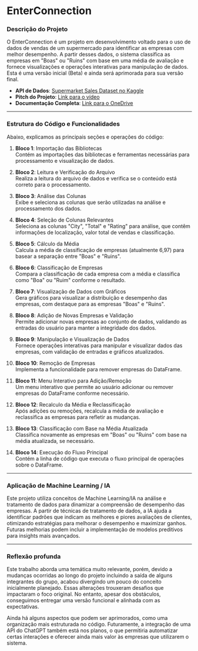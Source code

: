 # EnterConnection

### Descrição do Projeto
O EnterConnection é um projeto em desenvolvimento voltado para o uso de dados de vendas de um supermercado para identificar as empresas com melhor desempenho. A partir desses dados, o sistema classifica as empresas em "Boas" ou "Ruins" com base em uma média de avaliação e fornece visualizações e operações interativas para manipulação de dados. Esta é uma versão inicial (Beta) e ainda será aprimorada para sua versão final.

- **API de Dados**: [Supermarket Sales Dataset no Kaggle](https://www.kaggle.com/datasets/aungpyaeap/supermarket-sales/data)
- **Pitch do Projeto**: [Link para o vídeo](https://youtu.be/e_yeYsXnbNc)
- **Documentação Completa**: [Link para o OneDrive](https://onedrive.live.com/edit.aspx?resid=442b95dc06c47f3e!sc4435c51-b76f-4e00-98c6-38c4443bf086&cid=442b95dc06c47f3e&ct=1716154271228&wdOrigin=OFFICECOM-HWA.MAIN.EDGEWORTH&wdPreviousSessionSrc=HarmonyDesktop&wdPreviousSession=7e1b0caf-d4fa-45c8-8cc7-f5df6f2187d8)

---

### Estrutura do Código e Funcionalidades

Abaixo, explicamos as principais seções e operações do código:

1. **Bloco 1**: Importação das Bibliotecas  
   Contém as importações das bibliotecas e ferramentas necessárias para processamento e visualização de dados.

2. **Bloco 2**: Leitura e Verificação do Arquivo  
   Realiza a leitura do arquivo de dados e verifica se o conteúdo está correto para o processamento.

3. **Bloco 3**: Análise das Colunas  
   Exibe e seleciona as colunas que serão utilizadas na análise e processamento dos dados.

4. **Bloco 4**: Seleção de Colunas Relevantes  
   Seleciona as colunas "City", "Total" e "Rating" para análise, que contêm informações de localização, valor total de vendas e classificação.

5. **Bloco 5**: Cálculo da Média  
   Calcula a média de classificação de empresas (atualmente 6,97) para basear a separação entre "Boas" e "Ruins".

6. **Bloco 6**: Classificação de Empresas  
   Compara a classificação de cada empresa com a média e classifica como "Boa" ou "Ruim" conforme o resultado.

7. **Bloco 7**: Visualização de Dados com Gráficos  
   Gera gráficos para visualizar a distribuição e desempenho das empresas, com destaque para as empresas "Boas" e "Ruins".

8. **Bloco 8**: Adição de Novas Empresas e Validação  
   Permite adicionar novas empresas ao conjunto de dados, validando as entradas do usuário para manter a integridade dos dados.

9. **Bloco 9**: Manipulação e Visualização de Dados  
   Fornece operações interativas para manipular e visualizar dados das empresas, com validação de entradas e gráficos atualizados.

10. **Bloco 10**: Remoção de Empresas  
    Implementa a funcionalidade para remover empresas do DataFrame.

11. **Bloco 11**: Menu Interativo para Adição/Remoção  
    Um menu interativo que permite ao usuário adicionar ou remover empresas do DataFrame conforme necessário.

12. **Bloco 12**: Recalculo da Média e Reclassificação  
    Após adições ou remoções, recalcula a média de avaliação e reclassifica as empresas para refletir as mudanças.

13. **Bloco 13**: Classificação com Base na Média Atualizada  
    Classifica novamente as empresas em "Boas" ou "Ruins" com base na média atualizada, se necessário.

14. **Bloco 14**: Execução do Fluxo Principal  
    Contém a linha de código que executa o fluxo principal de operações sobre o DataFrame.

---

### Aplicação de Machine Learning / IA

Este projeto utiliza conceitos de Machine Learning/IA na análise e tratamento de dados para dinamizar a compreensão de desempenho das empresas. A partir de técnicas de tratamento de dados, a IA ajuda a identificar padrões que indicam as melhores e piores avaliações de clientes, otimizando estratégias para melhorar o desempenho e maximizar ganhos. Futuras melhorias podem incluir a implementação de modelos preditivos para insights mais avançados.

---

### Reflexão profunda 

Este trabalho aborda uma temática muito relevante, porém, devido a mudanças ocorridas ao longo do projeto incluindo a saída de alguns integrantes do grupo, acabou divergindo um pouco do conceito inicialmente planejado. Essas alterações trouxeram desafios que impactaram o foco original. No entanto, apesar dos obstáculos, conseguimos entregar uma versão funcional e alinhada com as expectativas.

Ainda há alguns aspectos que podem ser aprimorados, como uma organização mais estruturada no código. Futuramente, a integração de uma API do ChatGPT também está nos planos, o que permitiria automatizar certas interações e oferecer ainda mais valor às empresas que utilizarem o sistema.
